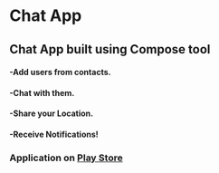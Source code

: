 # Chat App
## Chat App built using Compose tool
#### -Add users from contacts.
#### -Chat with them.
#### -Share your Location.
#### -Receive Notifications!

### Application on [Play Store](https://play.google.com/store/apps/details?id=com.devwarex.chatapp)
